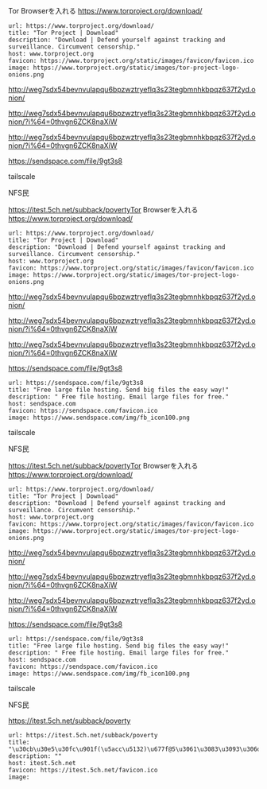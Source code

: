 Tor Browserを入れる
https://www.torproject.org/download/

```cardlink
url: https://www.torproject.org/download/
title: "Tor Project | Download"
description: "Download | Defend yourself against tracking and surveillance. Circumvent censorship."
host: www.torproject.org
favicon: https://www.torproject.org/static/images/favicon/favicon.ico
image: https://www.torproject.org/static/images/tor-project-logo-onions.png
```



http://weg7sdx54bevnvulapqu6bpzwztryeflq3s23tegbmnhkbpqz637f2yd.onion/

http://weg7sdx54bevnvulapqu6bpzwztryeflq3s23tegbmnhkbpqz637f2yd.onion/?i%64=0thvgn6ZCK8naXiW

http://weg7sdx54bevnvulapqu6bpzwztryeflq3s23tegbmnhkbpqz637f2yd.onion/?i%64=0thvgn6ZCK8naXiW

https://sendspace.com/file/9gt3s8


tailscale

NFS民

https://itest.5ch.net/subback/povertyTor Browserを入れる
https://www.torproject.org/download/

```cardlink
url: https://www.torproject.org/download/
title: "Tor Project | Download"
description: "Download | Defend yourself against tracking and surveillance. Circumvent censorship."
host: www.torproject.org
favicon: https://www.torproject.org/static/images/favicon/favicon.ico
image: https://www.torproject.org/static/images/tor-project-logo-onions.png
```



http://weg7sdx54bevnvulapqu6bpzwztryeflq3s23tegbmnhkbpqz637f2yd.onion/

http://weg7sdx54bevnvulapqu6bpzwztryeflq3s23tegbmnhkbpqz637f2yd.onion/?i%64=0thvgn6ZCK8naXiW

http://weg7sdx54bevnvulapqu6bpzwztryeflq3s23tegbmnhkbpqz637f2yd.onion/?i%64=0thvgn6ZCK8naXiW

https://sendspace.com/file/9gt3s8

```cardlink
url: https://sendspace.com/file/9gt3s8
title: "Free large file hosting. Send big files the easy way!"
description: " Free file hosting. Email large files for free."
host: sendspace.com
favicon: https://sendspace.com/favicon.ico
image: https://www.sendspace.com/img/fb_icon100.png
```




tailscale

NFS民

https://itest.5ch.net/subback/povertyTor Browserを入れる
https://www.torproject.org/download/

```cardlink
url: https://www.torproject.org/download/
title: "Tor Project | Download"
description: "Download | Defend yourself against tracking and surveillance. Circumvent censorship."
host: www.torproject.org
favicon: https://www.torproject.org/static/images/favicon/favicon.ico
image: https://www.torproject.org/static/images/tor-project-logo-onions.png
```



http://weg7sdx54bevnvulapqu6bpzwztryeflq3s23tegbmnhkbpqz637f2yd.onion/

http://weg7sdx54bevnvulapqu6bpzwztryeflq3s23tegbmnhkbpqz637f2yd.onion/?i%64=0thvgn6ZCK8naXiW

http://weg7sdx54bevnvulapqu6bpzwztryeflq3s23tegbmnhkbpqz637f2yd.onion/?i%64=0thvgn6ZCK8naXiW

https://sendspace.com/file/9gt3s8

```cardlink
url: https://sendspace.com/file/9gt3s8
title: "Free large file hosting. Send big files the easy way!"
description: " Free file hosting. Email large files for free."
host: sendspace.com
favicon: https://sendspace.com/favicon.ico
image: https://www.sendspace.com/img/fb_icon100.png
```




tailscale

NFS民

https://itest.5ch.net/subback/poverty

```cardlink
url: https://itest.5ch.net/subback/poverty
title: "\u30cb\u30e5\u30fc\u901f(\u5acc\u5132)\u677f@5\u3061\u3083\u3093\u306d\u308b\u306e\u30b9\u30ec\u30c3\u30c9\u4e00\u89a7|itest.5ch.net"
description: ""
host: itest.5ch.net
favicon: https://itest.5ch.net/favicon.ico
image: 
```

